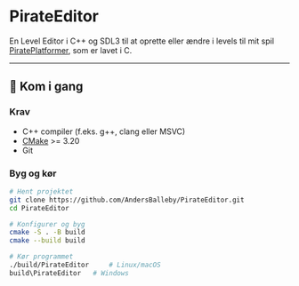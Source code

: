 # PirateEditor
En Level Editor i C++ og SDL3 til at oprette eller ændre i levels til mit spil [PiratePlatformer](https://github.com/AndersBalleby/PiratePlatformer), som er lavet i C.

---

## 🚀 Kom i gang
### Krav
- C++ compiler (f.eks. g++, clang eller MSVC)
- [CMake](https://cmake.org/) >= 3.20
- Git

### Byg og kør
```bash
# Hent projektet
git clone https://github.com/AndersBalleby/PirateEditor.git
cd PirateEditor

# Konfigurer og byg
cmake -S . -B build
cmake --build build

# Kør programmet
./build/PirateEditor     # Linux/macOS
build\PirateEditor   # Windows
